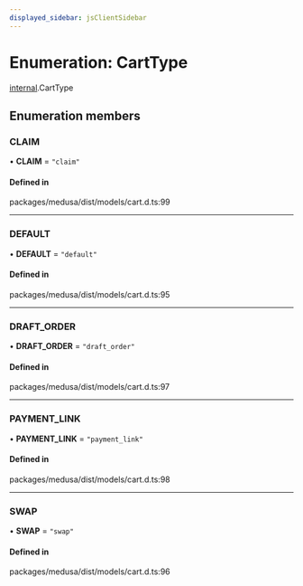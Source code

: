 ```yaml
---
displayed_sidebar: jsClientSidebar
---
```


# Enumeration: CartType

[internal](../modules/internal.md).CartType

## Enumeration members

### CLAIM

• **CLAIM** = `"claim"`

#### Defined in

packages/medusa/dist/models/cart.d.ts:99

___

### DEFAULT

• **DEFAULT** = `"default"`

#### Defined in

packages/medusa/dist/models/cart.d.ts:95

___

### DRAFT\_ORDER

• **DRAFT\_ORDER** = `"draft_order"`

#### Defined in

packages/medusa/dist/models/cart.d.ts:97

___

### PAYMENT\_LINK

• **PAYMENT\_LINK** = `"payment_link"`

#### Defined in

packages/medusa/dist/models/cart.d.ts:98

___

### SWAP

• **SWAP** = `"swap"`

#### Defined in

packages/medusa/dist/models/cart.d.ts:96
